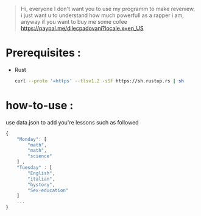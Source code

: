 >Hi, everyone
>I don't want you to use my programm to make reveniew, i just want u to understand how much powerfull as a rapper i am, anyway if you want to buy me some cofee https://paypal.me/dilecpadovani?locale.x=en_US

# Prerequisites :

- Rust 
    ```zsh
    curl --proto '=https' --tlsv1.2 -sSf https://sh.rustup.rs | sh
    ```

# how-to-use :
use data.json to add you're lessons such as followed

```javascript
{ 
    "Monday": [
        "math",
        "math",
        "science"
    ] ,
    "Tuesday" : [
        "English",
        "italian",
        "hystory",
        "Sex-education"
    ]
    ...
}
```
